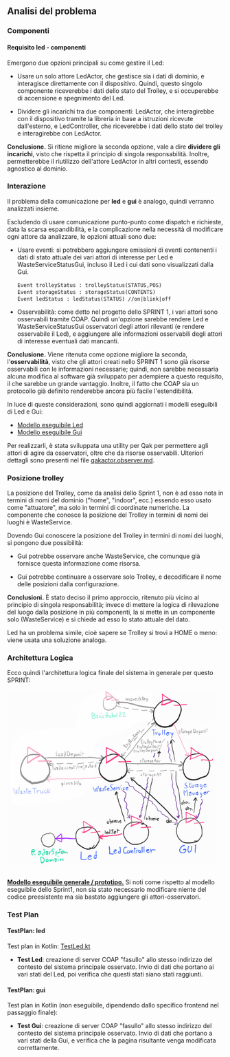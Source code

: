 ## Analisi del problema

### Componenti

#### Requisito **led** - componenti

Emergono due opzioni principali su come gestire il Led:

- Usare un solo attore LedActor, che gestisce sia i dati di dominio, e interagisce direttamente con il dispositivo. Quindi, questo singolo componente riceverebbe i dati dello stato del Trolley, e si occuperebbe di accensione e spegnimento del Led.

- Dividere gli incarichi tra due componenti: LedActor, che interagirebbe con il dispositivo tramite la libreria in base a istruzioni ricevute dall'esterno, e LedController, che riceverebbe i dati dello stato del trolley e interagirebbe con LedActor.

**Conclusione.** Si ritiene migliore la seconda opzione, vale a dire **dividere gli incarichi**, visto che rispetta il principio di singola responsabilità. Inoltre, permetterebbe il riutilizzo dell'attore LedActor in altri contesti, essendo agnostico al dominio.

### Interazione

Il problema della comunicazione per **led** e **gui** è analogo, quindi verranno analizzati insieme.

Escludendo di usare comunicazione punto-punto come dispatch e richieste, data la scarsa espandibilità, e la complicazione nella necessità di modificare ogni attore da analizzare, le opzioni attuali sono due:

- Usare eventi: si potrebbero aggiungere emissioni di eventi contenenti i dati di stato attuale dei vari attori di interesse per Led e WasteServiceStatusGui, incluso il Led i cui dati sono visualizzati dalla Gui.

    ```
    Event trolleyStatus : trolleyStatus(STATUS,POS)
    Event storageStatus : storageStatus(CONTENTS)
    Event ledStatus : ledStatus(STATUS) //on|blink|off
    ```

- Osservabilità: come detto nel progetto dello SPRINT 1, i vari attori sono osservabili tramite COAP. Quindi un'opzione sarebbe rendere Led e WasteServiceStatusGui osservatori degli attori rilevanti (e rendere osservabile il Led), e aggiungere alle informazioni osservabili degli attori di interesse eventuali dati mancanti.

**Conclusione.** Viene ritenuta come opzione migliore la seconda, l'**osservabilità**, visto che gli attori creati nello SPRINT 1 sono già risorse osservabili con le informazioni necessarie; quindi, non sarebbe necessaria alcuna modifica al software già sviluppato per adempiere a questo requisito, il che sarebbe un grande vantaggio. Inoltre, il fatto che COAP sia un protocollo già definito renderebbe ancora più facile l'estendibilità.

In luce di queste considerazioni, sono quindi aggiornati i modelli eseguibili di Led e Gui:

* [Modello eseguibile Led](../model.problema/src/pro_led.qak)
* [Modello eseguibile Gui](../model.problema/src/pro_gui.qak)

Per realizzarli, è stata sviluppata una utility per Qak per permettere agli attori di agire da osservatori, oltre che da risorse osservabili. Ulteriori dettagli sono presenti nel file [qakactor.observer.md](qakactor.observer.md).

### Posizione trolley

La posizione del Trolley, come da analisi dello Sprint 1, non è ad esso nota in termini di nomi del dominio ("home", "indoor", ecc.) essendo esso usato come "attuatore", ma solo in termini di coordinate numeriche. La componente che conosce la posizione del Trolley in termini di nomi dei luoghi è WasteService.

Dovendo Gui conoscere la posizione del Trolley in termini di nomi dei luoghi, si pongono due possibilità: 

- Gui potrebbe osservare anche WasteService, che comunque già fornisce questa informazione come risorsa.

- Gui potrebbe continuare a osservare solo Trolley, e decodificare il nome delle posizioni dalla configurazione.

**Conclusioni.** È stato deciso il primo approccio, ritenuto più vicino al principio di singola responsabilità; invece di mettere la logica di rilevazione del luogo dalla posizione in più componenti, la si mette in un componente solo (WasteService) e si chiede ad esso lo stato attuale del dato.

Led ha un problema simile, cioè sapere se Trolley si trovi a HOME o meno: viene usata una soluzione analoga.

### Architettura Logica

Ecco quindi l'architettura logica finale del sistema in generale per questo SPRINT:

![modello architettura logica](img/sprint2_pro_arch.jpg)

[**Modello eseguibile generale / prototipo.**](../wasteservice.prototype/src/prototype_sprint2.qak) Si noti come rispetto al modello eseguibile dello Sprint1, non sia stato necessario modificare niente del codice preesistente ma sia bastato aggiungere gli attori-osservatori.

### Test Plan

#### TestPlan: led

Test plan in Kotlin: [TestLed.kt](../wasteservice.prototype/test/it/unibo/TestLed.kt)

- **Test Led**: creazione di server COAP "fasullo" allo stesso indirizzo del contesto del sistema principale osservato. Invio di dati che portano ai vari stati del Led, poi verifica che questi stati siano stati raggiunti.


#### TestPlan: gui

Test plan in Kotlin (non eseguibile, dipendendo dallo specifico frontend nel passaggio finale): []()

- **Test Gui**: creazione di server COAP "fasullo" allo stesso indirizzo del contesto del sistema principale osservato. Invio di dati che portano a vari stati della Gui, e verifica che la pagina risultante venga modificata correttamente.
